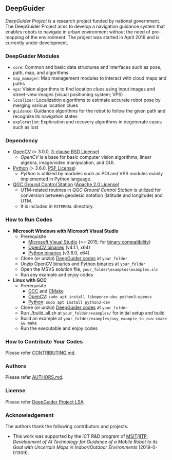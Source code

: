 ## DeepGuider
_DeepGuider Project_ is a research project funded by national government. The DeepGuider Project aims to develop a navigation guidance system that enables robots to navigate in urban environment
without the need of pre-mapping of the environment. The project was started in April 2019 and is currently under development.

### DeepGuider Modules
* `core`: Common and basic data structures and interfaces such as pose, path, map, and algorithms
* `map_manager`: Map management modules to interact with cloud maps and paths
* `vps`: Vision algorithms to find location clues using input images and street-view images (visual positioning system; VPS)
* `localizer`: Localization algorithms to estimate accurate robot pose by merging various location clues
* `guidance`: Guidance algorithms for the robot to follow the given path and recognize its navigation states
* `exploration`: Exploration and recovery algorithms in degenerate cases such as lost

### Dependency
* [OpenCV](http://opencv.org/) (> 3.0.0, [3-clause BSD License](https://opencv.org/license/))
  * _OpenCV_ is a base for basic computer vision algorithms, linear algebra, image/video manipulation, and GUI.
* [Python](http://python.org/) (> 3.6.0, [PSF License](https://docs.python.org/3/license.html))
  * _Python_ is utilized by modules such as POI and VPS modules mainly implemented in Python language.
* [QGC Ground Control Station](https://github.com/mavlink/qgroundcontrol) ([Apache 2.0 License](https://github.com/mavlink/qgroundcontrol/blob/master/COPYING.md))
  * UTM-related routines in _QGC Ground Control Station_ is utilized for conversion between geodesic notation (latitude and longitude) and UTM.
  * It is included in `EXTERNAL` directory.

### How to Run Codes
* **Microsoft Windows with Microsoft Visual Studio**
  * Prerequisite
    * [Microsoft Visual Studio](https://visualstudio.microsoft.com/) (>= 2015; for [binary compatibility](https://docs.microsoft.com/ko-kr/cpp/porting/binary-compat-2015-2017))
    * [OpenCV binaries](https://github.com/sunglok/3dv_tutorial/releases/download/misc/OpenCV_v4.1.1_MSVS2017_x64.zip) (v4.1.1, x64)
    * [Python binaries](https://github.com/deepguider/DeepGuider/releases/download/misc/Python_v3.6.0_MSVS2019_x64.zip) (v3.6.0, x64)
  * Clone (or unzip) [DeepGuider codes](https://github.com/deepguider/RoadGPS/archive/master.zip) at `your_folder`
  * Unzip [OpenCV binaries](https://github.com/sunglok/3dv_tutorial/releases/download/misc/OpenCV_v4.1.1_MSVS2017_x64.zip) and [Python binaries](https://github.com/deepguider/DeepGuider/releases/download/misc/Python_v3.6.0_MSVS2019_x64.zip) at `your_folder`
  * Open the MSVS solution file, `your_folder\examples\examples.sln`
  * Run any example and enjoy codes
* **Linux with GCC**
  * Prerequisite
    * [GCC](https://gcc.gnu.org/) and [CMake](https://cmake.org/)
    * [OpenCV](http://opencv.org/): `sudo apt install libopencv-dev python3-opencv`
    * [Python](http://python.org/): `sudo apt install python3-dev`
  * Clone (or unzip) [DeepGuider codes](https://github.com/deepguider/RoadGPS/archive/master.zip) at `your_folder`
  * Run ./build_all.sh at `your_folder/examples/` for initial setup and build
  * Build an example at `your_folder/examples/any_example_to_run`: `cmake && make`
  * Run the executable and enjoy codes

### How to Contribute Your Codes
Please refer [CONTRIBUTING.md](CONTRIBUTING.md).

### Authors
Please refer [AUTHORS.md](AUTHORS.md).

### License
Please refer [DeepGuider Project LSA](LICENSE.md).

### Acknowledgement
The authors thank the following contributors and projects.

* This work was supported by the ICT R&D program of [MSIT](https://msit.go.kr/)/[IITP](https://www.iitp.kr/), *Development of AI Technology for Guidance of a Mobile Robot to its Goal with Uncertain Maps in Indoor/Outdoor Environments* (2019-0-01309).
